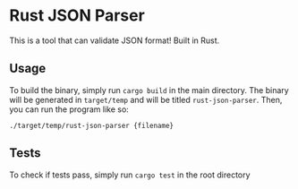 # Rust JSON Parser 

This is a tool that can validate JSON format! Built in Rust.

## Usage

To build the binary, simply run `cargo build` in the main directory. The binary will be generated in `target/temp` and will be titled `rust-json-parser`.
Then, you can run the program like so:

`./target/temp/rust-json-parser {filename}`

## Tests

To check if tests pass, simply run `cargo test` in the root directory

